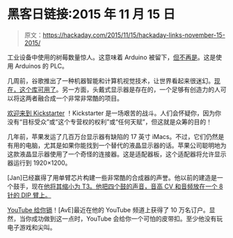 # 黑客日链接:2015 年 11 月 15 日

> 原文：<https://hackaday.com/2015/11/15/hackaday-links-november-15-2015/>

工业设备中使用的树莓数量惊人。这意味着 Arduino 被留下，[但不再是](http://www.industrialshields.com/)。这是使用 Arduinos 的 PLC。

几周前，谷歌推出了一种机器智能和计算机视觉技术，让世界看起来很迷幻。[现在，这个库可用了](http://tensorflow.org/)。另一方面，头戴式显示器是存在的，一个足够有创造力的人可以将这两者融合成一个非常非常酷的项目。

[欢迎来到 Kickstarter](https://www.youtube.com/watch?v=KetLDW9Afzs) ！Kickstarter 是一场艰苦的战斗。人们会怀疑你，因为你没有“目标受众”或“这个专营权的权利”或“任何天赋”，但这就是众筹的目的！

几年前，苹果发运了几百万台显示器有缺陷的 17 英寸 iMacs。不过，它们仍然是有用的电脑，尤其是如果你能找到一个替代的液晶显示器的话。苹果公司聪明地为这款液晶显示器使用了一个奇怪的连接器。这是适配器板，这个适配器将允许显示器运行到 1920×1200。

[Jan]已经赢得了用单臂芯片构建一些非常酷的合成器的声誉。他以前的建造是一个鼓手，现在[他将其缩小为 T3。他把四个鼓的声音，音高 CV 和音频放在一个 8 针的 DIP 臂上。](https://janostman.wordpress.com/2015/11/12/release-for-the-dsp-d4-drumchip/)

[YouTube 给你镉](https://www.youtube.com/watch?v=UMqrVLn8F88)！[AvE]最近在他的 YouTube 频道上获得了 10 万名订户。显然，当你成功做到这一点时，YouTube 会给你一个可怕的皮带扣。至少他没有玩电子游戏和尖叫。